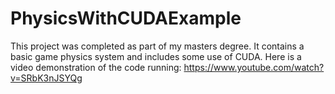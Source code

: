 # PhysicsWithCUDAExample

This project was completed as part of my masters degree. It contains a basic game physics system and includes some use of CUDA. 
Here is a video demonstration of the code running: https://www.youtube.com/watch?v=SRbK3nJSYQg
